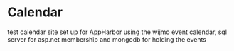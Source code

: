 Calendar
========

test calendar site set up for AppHarbor using the wijmo event calendar, sql server for asp.net membership and mongodb for holding the events